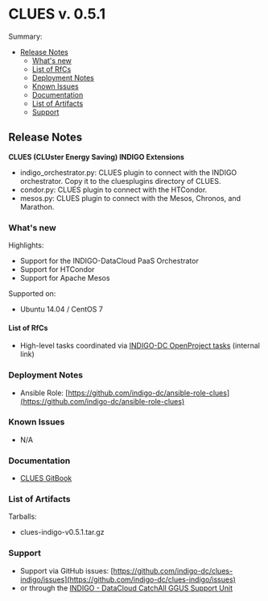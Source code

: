 # CLUES v. 0.5.1

Summary:
* [Release Notes](#id1)
  * [What's new](#id2)
  * [List of RfCs](#id3)
  * [Deployment Notes](#id4)
  * [Known Issues](#id5)
  * [Documentation](#id6)
  * [List of Artifacts](#id7)
  * [Support](#id8)


<a id="id1"></a>
## Release Notes

**CLUES (CLUster Energy Saving) INDIGO Extensions**
* indigo_orchestrator.py: CLUES plugin to connect with the INDIGO orchestrator. Copy it to the cluesplugins directory of CLUES.
* condor.py: CLUES plugin to connect with the HTCondor.
* mesos.py: CLUES plugin to connect with the Mesos, Chronos, and Marathon.

<a id="id2"></a>
### What's new

Highlights:
* Support for the INDIGO-DataCloud PaaS Orchestrator
* Support for HTCondor
* Support for Apache Mesos

Supported on:
* Ubuntu 14.04 / CentOS 7

<a id="id3"></a>
#### List of RfCs 

* High-level tasks coordinated via [INDIGO-DC OpenProject tasks](http://bit.ly/clues_rfc_indigo1) (internal link)
 
<a id="id4"></a>
### Deployment Notes

* Ansible Role: [https://github.com/indigo-dc/ansible-role-clues](https://github.com/indigo-dc/ansible-role-clues)

<a id="id5"></a>
### Known Issues
* N/A

<a id="id6"></a>
### Documentation

* [CLUES GitBook](https://indigo-dc.gitbooks.io/clues-indigo/content/)


<a id="id7"></a>
### List of Artifacts

Tarballs:
* clues-indigo-v0.5.1.tar.gz

<a id="id8"></a>
### Support

* Support via GitHub issues: [https://github.com/indigo-dc/clues-indigo/issues](https://github.com/indigo-dc/clues-indigo/issues)
* or through the [INDIGO - DataCloud CatchAll GGUS Support Unit](
https://wiki.egi.eu/wiki/GGUS:INDIGO_DataCloud_Catch-all_FAQ)

